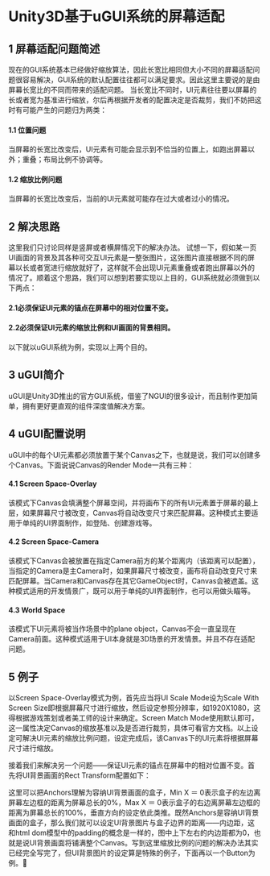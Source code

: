 # Unity3D基于uGUI系统的屏幕适配

## 1 屏幕适配问题简述
现在的GUI系统基本已经做好缩放算法，因此长宽比相同但大小不同的屏幕适配问题很容易解决，GUI系统的默认配置往往都可以满足要求。因此这里主要说的是由屏幕长宽比的不同而带来的适配问题。
当长宽比不同时，UI元素往往要以屏幕的长或者宽为基准进行缩放，尔后再根据开发者的配置决定是否裁剪，我们不妨把这时有可能产生的问题归为两类：
#### 1.1 位置问题
当屏幕的长宽比改变后，UI元素有可能会显示到不恰当的位置上，如跑出屏幕以外；重叠；布局比例不协调等。
#### 1.2 缩放比例问题
当屏幕的长宽比改变后，当前的UI元素就可能存在过大或者过小的情况。

## 2 解决思路
这里我们只讨论同样是竖屏或者横屏情况下的解决办法。
试想一下，假如某一页UI画面的背景及其各种可交互UI元素是一整张图片，这张图片直接根据不同的屏幕以长或者宽进行缩放就好了，这样就不会出现UI元素重叠或者跑出屏幕以外的情况了。顺着这个思路，我们可以想到若要实现以上目的，GUI系统就必须做到以下两点：
#### 2.1必须保证UI元素的锚点在屏幕中的相对位置不变。
#### 2.2必须保证UI元素的缩放比例和UI画面的背景相同。
以下就以uGUI系统为例，实现以上两个目的。

## 3 uGUI简介
uGUI是Unity3D推出的官方GUI系统，借鉴了NGUI的很多设计，而且制作更加简单，拥有更好更直观的组件深度值解决方案。

## 4 uGUI配置说明
uGUI中的每个UI元素都必须放置于某个Canvas之下，也就是说，我们可以创建多个Canvas。下面说说Canvas的Render Mode一共有三种：
#### 4.1 Screen Space-Overlay
该模式下Canvas会填满整个屏幕空间，并将画布下的所有UI元素置于屏幕的最上层，如果屏幕尺寸被改变，Canvas将自动改变尺寸来匹配屏幕。这种模式主要适用于单纯的UI界面制作，如登陆、创建游戏等。
#### 4.2 Screen Space-Camera
该模式下Canvas会被放置在指定Camera前方的某个距离内（该距离可以配置），当指定的Camera是主Camera时，如果屏幕尺寸被改变，画布将自动改变尺寸来匹配屏幕。当Camera和Canvas存在其它GameObject时，Canvas会被遮盖。这种模式适用的开发情景广，既可以用于单纯的UI界面制作，也可以用做头瞄等。
#### 4.3 World Space
该模式下UI元素将被当作场景中的plane object，Canvas不会一直呈现在Camera前面。这种模式适用于UI本身就是3D场景的开发情景。并且不存在适配问题。

## 5 例子
以Screen Space-Overlay模式为例，首先应当将UI Scale Mode设为Scale With Screen Size即根据屏幕尺寸进行缩放，然后设定参照分辨率，如1920X1080，这得根据游戏策划或者美工师的设计来确定。Screen Match Mode使用默认即可，这一属性决定Canvas的缩放基准以及是否进行裁剪，具体可看官方文档。以上设定可解决UI元素的缩放比例问题，设定完成后，该Canvas下的UI元素将根据屏幕尺寸进行缩放。

接着我们来解决另一个问题——保证UI元素的锚点在屏幕中的相对位置不变。首先将UI背景画面的Rect Transform配置如下：

这里可以把Anchors理解为容纳UI背景画面的盒子，Min X ＝ 0表示盒子的左边离屏幕左边框的距离为屏幕总长的0%，Max X ＝ 0表示盒子的右边离屏幕左边框的距离为屏幕总长的100%，垂直方向的设定依此类推。既然Anchors是容纳UI背景画面的盒子，那么我们就可以设定UI背景图片与盒子边界的距离——内边距，这和html dom模型中的padding的概念是一样的，图中上下左右的内边距都为0，也就是说UI背景画面将铺满整个Canvas。写到这里缩放比例的问题的解决办法其实已经完全写完了，但UI背景图片的设定算是特殊的例子，下面再以一个Button为例。


